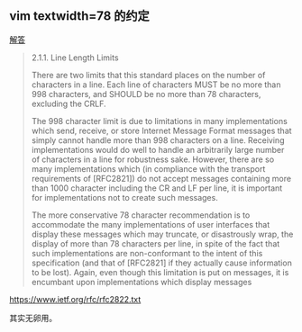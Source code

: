 ## vim textwidth=78 的约定

[解答](http://stackoverflow.com/questions/28026110/what-is-the-reason-origin-of-textwidth-78-rather-than-80)

> 2.1.1. Line Length Limits
>
>  There are two limits that this standard places on the number of
>  characters in a line. Each line of characters MUST be no more than
>  998 characters, and SHOULD be no more than 78 characters, excluding
>  the CRLF.
>
>  The 998 character limit is due to limitations in many implementations
>  which send, receive, or store Internet Message Format messages that
>  simply cannot handle more than 998 characters on a line. Receiving
>  implementations would do well to handle an arbitrarily large number
>  of characters in a line for robustness sake. However, there are so
>  many implementations which (in compliance with the transport
>  requirements of [RFC2821]) do not accept messages containing more
>  than 1000 character including the CR and LF per line, it is important
>  for implementations not to create such messages.
>
>  The more conservative 78 character recommendation is to accommodate
>  the many implementations of user interfaces that display these
>  messages which may truncate, or disastrously wrap, the display of
>  more than 78 characters per line, in spite of the fact that such
>  implementations are non-conformant to the intent of this
>  specification (and that of [RFC2821] if they actually cause
>  information to be lost). Again, even though this limitation is put on
>  messages, it is encumbant upon implementations which display messages

https://www.ietf.org/rfc/rfc2822.txt

其实无卵用。

